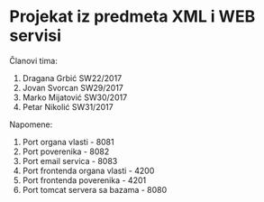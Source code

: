 # Projekat iz predmeta XML i WEB servisi

Članovi tima:
1. Dragana Grbić SW22/2017
2. Jovan Svorcan SW29/2017
3. Marko Mijatović SW30/2017
4. Petar Nikolić SW31/2017

Napomene:
1. Port organa vlasti - 8081
2. Port poverenika - 8082
3. Port email servica - 8083
4. Port frontenda organa vlasti - 4200
5. Port frontenda poverenika - 4201
6. Port tomcat servera sa bazama - 8080


